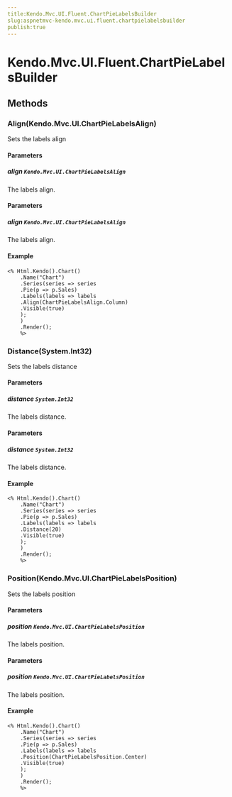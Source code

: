 ```yaml
---
title:Kendo.Mvc.UI.Fluent.ChartPieLabelsBuilder
slug:aspnetmvc-kendo.mvc.ui.fluent.chartpielabelsbuilder
publish:true
---
```


# Kendo.Mvc.UI.Fluent.ChartPieLabelsBuilder

## Methods

### Align(Kendo.Mvc.UI.ChartPieLabelsAlign)
Sets the labels align

#### Parameters

##### align `Kendo.Mvc.UI.ChartPieLabelsAlign`
The labels align.

#### Parameters

##### align `Kendo.Mvc.UI.ChartPieLabelsAlign`
The labels align.

#### Example
    <% Html.Kendo().Chart()
        .Name("Chart")
        .Series(series => series
        .Pie(p => p.Sales)
        .Labels(labels => labels
        .Align(ChartPieLabelsAlign.Column)
        .Visible(true)
        );
        )
        .Render();
        %>

### Distance(System.Int32)
Sets the labels distance

#### Parameters

##### distance `System.Int32`
The labels distance.

#### Parameters

##### distance `System.Int32`
The labels distance.

#### Example
    <% Html.Kendo().Chart()
        .Name("Chart")
        .Series(series => series
        .Pie(p => p.Sales)
        .Labels(labels => labels
        .Distance(20)
        .Visible(true)
        );
        )
        .Render();
        %>

### Position(Kendo.Mvc.UI.ChartPieLabelsPosition)
Sets the labels position

#### Parameters

##### position `Kendo.Mvc.UI.ChartPieLabelsPosition`
The labels position.

#### Parameters

##### position `Kendo.Mvc.UI.ChartPieLabelsPosition`
The labels position.

#### Example
    <% Html.Kendo().Chart()
        .Name("Chart")
        .Series(series => series
        .Pie(p => p.Sales)
        .Labels(labels => labels
        .Position(ChartPieLabelsPosition.Center)
        .Visible(true)
        );
        )
        .Render();
        %>